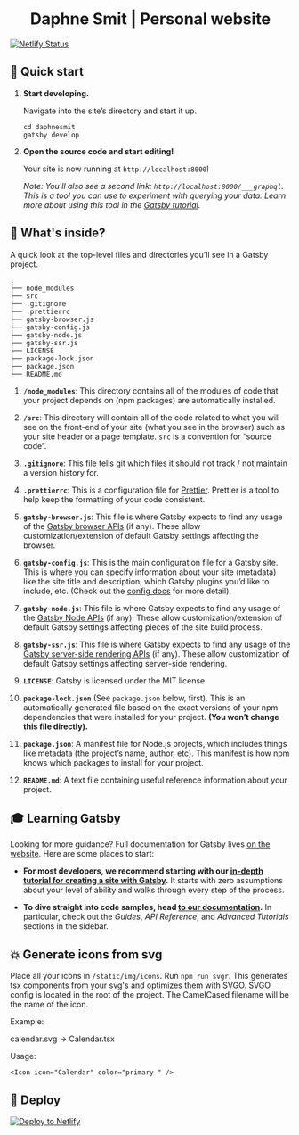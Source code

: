 
<h1 align="center">
  Daphne Smit | Personal website
</h1>

[![Netlify Status](https://api.netlify.com/api/v1/badges/ff37eb73-08ff-4533-97dd-099a2c63652f/deploy-status)](https://app.netlify.com/sites/daphnesmit/deploys)

## 🚀 Quick start

1.  **Start developing.**

    Navigate into the site’s directory and start it up.

    ```shell
    cd daphnesmit
    gatsby develop
    ```

2.  **Open the source code and start editing!**

    Your site is now running at `http://localhost:8000`!

    _Note: You'll also see a second link: _`http://localhost:8000/___graphql`_. This is a tool you can use to experiment with querying your data. Learn more about using this tool in the [Gatsby tutorial](https://www.gatsbyjs.org/tutorial/part-five/#introducing-graphiql)._

## 🧐 What's inside?

A quick look at the top-level files and directories you'll see in a Gatsby project.

    .
    ├── node_modules
    ├── src
    ├── .gitignore
    ├── .prettierrc
    ├── gatsby-browser.js
    ├── gatsby-config.js
    ├── gatsby-node.js
    ├── gatsby-ssr.js
    ├── LICENSE
    ├── package-lock.json
    ├── package.json
    └── README.md

1.  **`/node_modules`**: This directory contains all of the modules of code that your project depends on (npm packages) are automatically installed.

2.  **`/src`**: This directory will contain all of the code related to what you will see on the front-end of your site (what you see in the browser) such as your site header or a page template. `src` is a convention for “source code”.

3.  **`.gitignore`**: This file tells git which files it should not track / not maintain a version history for.

4.  **`.prettierrc`**: This is a configuration file for [Prettier](https://prettier.io/). Prettier is a tool to help keep the formatting of your code consistent.

5.  **`gatsby-browser.js`**: This file is where Gatsby expects to find any usage of the [Gatsby browser APIs](https://www.gatsbyjs.org/docs/browser-apis/) (if any). These allow customization/extension of default Gatsby settings affecting the browser.

6.  **`gatsby-config.js`**: This is the main configuration file for a Gatsby site. This is where you can specify information about your site (metadata) like the site title and description, which Gatsby plugins you’d like to include, etc. (Check out the [config docs](https://www.gatsbyjs.org/docs/gatsby-config/) for more detail).

7.  **`gatsby-node.js`**: This file is where Gatsby expects to find any usage of the [Gatsby Node APIs](https://www.gatsbyjs.org/docs/node-apis/) (if any). These allow customization/extension of default Gatsby settings affecting pieces of the site build process.

8.  **`gatsby-ssr.js`**: This file is where Gatsby expects to find any usage of the [Gatsby server-side rendering APIs](https://www.gatsbyjs.org/docs/ssr-apis/) (if any). These allow customization of default Gatsby settings affecting server-side rendering.

9.  **`LICENSE`**: Gatsby is licensed under the MIT license.

10. **`package-lock.json`** (See `package.json` below, first). This is an automatically generated file based on the exact versions of your npm dependencies that were installed for your project. **(You won’t change this file directly).**

11. **`package.json`**: A manifest file for Node.js projects, which includes things like metadata (the project’s name, author, etc). This manifest is how npm knows which packages to install for your project.

12. **`README.md`**: A text file containing useful reference information about your project.

## 🎓 Learning Gatsby

Looking for more guidance? Full documentation for Gatsby lives [on the website](https://www.gatsbyjs.org/). Here are some places to start:

- **For most developers, we recommend starting with our [in-depth tutorial for creating a site with Gatsby](https://www.gatsbyjs.org/tutorial/).** It starts with zero assumptions about your level of ability and walks through every step of the process.

- **To dive straight into code samples, head [to our documentation](https://www.gatsbyjs.org/docs/).** In particular, check out the _Guides_, _API Reference_, and _Advanced Tutorials_ sections in the sidebar.


## 💥 Generate icons from svg

Place all your icons in `/static/img/icons`. Run `npm run svgr`. This generates tsx components from your svg's and optimizes them with SVGO. SVGO config is located in the root of the project. The CamelCased filename will be the name of the icon.

Example:

calendar.svg -> Calendar.tsx

Usage:

`<Icon icon="Calendar" color="primary
" />`
## 💫 Deploy

[![Deploy to Netlify](https://www.netlify.com/img/deploy/button.svg)](https://app.netlify.com/start/deploy?repository=https://github.com/daphnesmit/daphnesmit)
